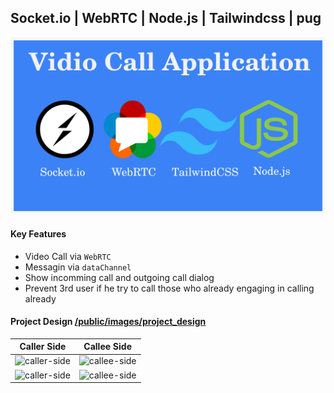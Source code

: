 ## Socket.io | WebRTC | Node.js | Tailwindcss | pug

![webRTC-banner.png](https://github.com/JavaScriptForEverything/webrtc/blob/master/public/images/webRTC-banner.png)


#### Key Features

- Video Call via `WebRTC`
- Messagin via `dataChannel`
- Show incomming call and outgoing call dialog
- Prevent 3rd user if he try to call those who already engaging in calling already


#### Project Design 	[/public/images/project_design](https://github.com/JavaScriptForEverything/webrtc/tree/master/public/images/project_design)


| Caller Side            | Callee Side            |
| ---------------------- | ---------------------- |
| ![caller-side](https://github.com/JavaScriptForEverything/webrtc/tree/master/public/images/project_design/04_caller-side-desktop-view.png) | ![callee-side](https://github.com/JavaScriptForEverything/webrtc/tree/master/public/images/project_design/05_callee-side-mobile-view.png) |
| ![caller-side](https://github.com/JavaScriptForEverything/webrtc/tree/master/public/images/project_design/09_accept-view.png) | ![callee-side](https://github.com/JavaScriptForEverything/webrtc/tree/master/public/images/project_design/10_typing_message.png) |
